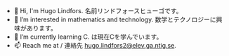 - 👋 Hi, I'm Hugo Lindfors. 名前リンドフォースヒューゴです。
- 👀 I’m interested in mathematics and technology. 数学とテクノロジーに興味があります。
- 🌱 I’m currently learning C. は現在Cを学んでいます。
- 📫 Reach me at / 連絡先 hugo.lindfors2@elev.ga.ntig.se.

<!---
hugolindfors/hugolindfors is a ✨ special ✨ repository because its `README.md` (this file) appears on your GitHub profile.
You can click the Preview link to take a look at your changes.
--->

<!--- - 💞️ I’m looking to collaborate on ... --->
